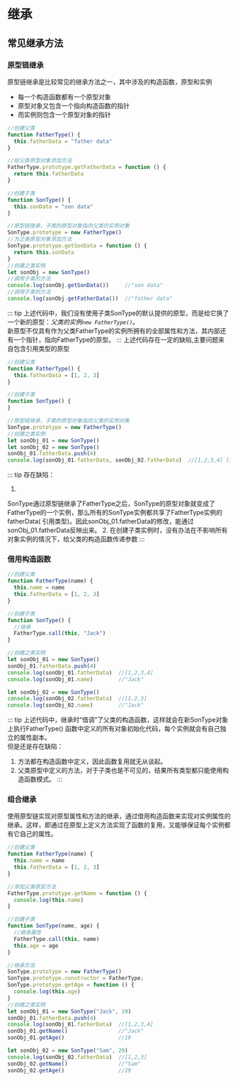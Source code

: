 # 继承

## 常见继承方法

### 原型链继承

原型链继承是比较常见的继承方法之一，其中涉及的构造函数，原型和实例

* 每一个构造函数都有一个原型对象
* 原型对象又包含一个指向构造函数的指针
* 而实例则包含一个原型对象的指针

```js {17}
//创建父类
function FatherType() {
  this.fatherData = "father data"
}

//给父类原型对象添加方法
FatherType.prototype.getFatherData = function () {
  return this.fatherData
}

//创建子类
function SonType() {
  this.sonData = "son data"
}

//原型链继承，子类的原型对象指向父类的实例对象
SonType.prototype = new FatherType()
//为之类原型对象添加方法
SonType.prototype.getSonData = function () {
  return this.sonData
}
//创建之类实例
let sonObj = new SonType()
//调用子类的方法
console.log(sonObj.getSonData())     //"son data"
//调用子类的方法
console.log(sonObj.getFatherData())  //"father data"
```

::: tip
上述代码中，我们没有使用子类SonType的默认提供的原型，而是给它换了一个新的原型：*父类的实例`new FatherType()`*。  
新原型不仅具有作为父类FatherType的实例所拥有的全部属性和方法，其内部还有一个指针，指向FatherType的原型。
:::
上述代码存在一定的缺陷,主要问题来自包含引用类型的原型

```js
//创建父类
function FatherType() {
  this.fatherData = [1, 2, 3]
}

//创建子类
function SonType() {
}

//原型链继承，子类的原型对象指向父类的实例对象
SonType.prototype = new FatherType()
//创建之类实例
let sonObj_01 = new SonType()
let sonObj_02 = new SonType()
sonObj_01.fatherData.push(4)
console.log(sonObj_01.fatherData, sonObj_02.fatherData)  //[1,2,3,4] [1,2,3,4]
```

::: tip
存在缺陷：

1.
SonType通过原型链继承了FatherType之后，SonType的原型对象就变成了FatherType的一个实例，那么所有的SonType实例都共享了FatherType实例的fatherData(
引用类型)。因此sonObj_01.fatherData的修改，能通过sonObj_01.fatherData反映出来。
2. 在创建子类实例时，没有办法在不影响所有对象实例的情况下，给父类的构造函数传递参数
   :::

### 借用构造函数

```js {10}
//创建父类
function FatherType(name) {
  this.name = name
  this.fatherData = [1, 2, 3]
}

//创建子类
function SonType() {
  //继承
  FatherType.call(this, "Jack")
}

//创建之类实例
let sonObj_01 = new SonType()
sonObj_01.fatherData.push(4)
console.log(sonObj_01.fatherData)  //[1,2,3,4]
console.log(sonObj_01.name)        //"Jack"

let sonObj_02 = new SonType()
console.log(sonObj_02.fatherData)  //[1,2,3]
console.log(sonObj_02.name)        //"Jack"
```

::: tip
上述代码中，继承时“借调”了父类的构造函数，这样就会在新SonType对象上执行FatherType()
函数中定义的所有对象初始化代码，每个实例就会有自己独立的属性副本。  
但是还是存在缺陷：

1. 方法都在构造函数中定义，因此函数复用就无从谈起。
2. 父类原型中定义的方法，对于子类也是不可见的，结果所有类型都只能使用构造函数模式。
   :::

### 组合继承

使用原型链实现对原型属性和方法的继承，通过借用构造函数来实现对实例属性的继承。这样，即通过在原型上定义方法实现了函数的复用，又能够保证每个实例都有它自己的属性。

```js
//创建父类
function FatherType(name) {
  this.name = name
  this.fatherData = [1, 2, 3]
}

//添加父类原型方法
FatherType.prototype.getName = function () {
  console.log(this.name)
}

//创建子类
function SonType(name, age) {
  //继承属性
  FatherType.call(this, name)
  this.age = age
}

//继承方法
SonType.prototype = new FatherType()
SonType.prototype.constructor = FatherType;
SonType.prototype.getAge = function () {
  console.log(this.age)
}
//创建之类实例
let sonObj_01 = new SonType("Jack", 19)
sonObj_01.fatherData.push(4)
console.log(sonObj_01.fatherData)  //[1,2,3,4]
sonObj_01.getName()                //"Jack"
sonObj_01.getAge()                 //19

let sonObj_02 = new SonType("Sam", 29)
console.log(sonObj_02.fatherData)  //[1,2,3]
sonObj_02.getName()                //"Sam"
sonObj_02.getAge()                 //29
```